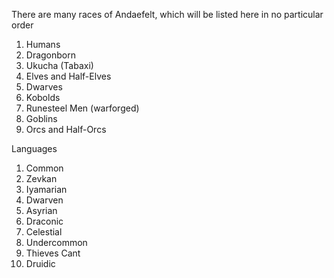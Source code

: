 There are many races of Andaefelt, which will be listed here in no particular order

1. Humans
2. Dragonborn
3. Ukucha (Tabaxi)
4. Elves and Half-Elves
5. Dwarves
6. Kobolds
7. Runesteel Men (warforged)
8. Goblins
9. Orcs and Half-Orcs

Languages
1. Common
2. Zevkan
3. Iyamarian
4. Dwarven
5. Asyrian
6. Draconic
7. Celestial
8. Undercommon
9. Thieves Cant
10. Druidic
